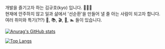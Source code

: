 # 

개발을 즐기고자 하는 김규호(kyo) 입니다. 👋👋👋 <br>
현재에 안주하지 않고 일과 삶에서 '선순환'을 만들어 낼 줄 아는 사람이 되고자 합니다. <br>
여러 취미와 특기(?!?) 👶, 📚, 🎬, 👞, 🏊 들이 있습니다. <br>

[![Anurag's GitHub stats](https://github-readme-stats.vercel.app/api?username=kyoDaddy&hide=contribs,prs,stars&show_icons=true)](https://github.com/anuraghazra/github-readme-stats)

[![Top Langs](https://github-readme-stats.vercel.app/api/top-langs/?username=kyoDaddy&layout=compact&exclude_repo=book)](https://github.com/anuraghazra/github-readme-stats)


 
